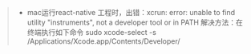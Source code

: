 >* mac运行react-native 工程时，出错：xcrun: error: unable to find utility "instruments", not a developer tool or in PATH
解决方法：在 终端执行如下命令 sudo xcode-select -s /Applications/Xcode.app/Contents/Developer/